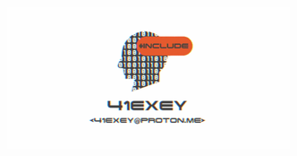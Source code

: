 <p align="center">
    <a href="mailto:41exey@proton.me"><img src="41exey.gif" alt="Reverse and programm" /></a>
</p>